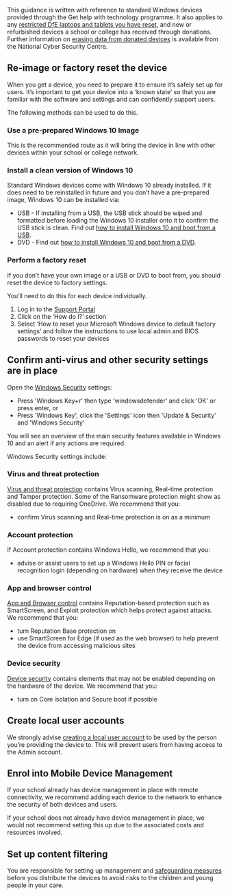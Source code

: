 This guidance is written with reference to standard Windows devices provided through the Get help with technology programme. It also applies to any [restricted DfE laptops and tablets you have reset](/guide-to-resetting-windows-laptops-and-tablets), and new or refurbished devices a school or college has received through donations. Further information on [erasing data from donated devices](https://www.ncsc.gov.uk/blog-post/erasing-data-from-donated-devices) is available from the National Cyber Security Centre.

## Re-image or factory reset the device

When you get a device, you need to prepare it to ensure it’s safely set up for users. It’s important to get your device into a ‘known state’ so that you are familiar with the software and settings and can confidently support users.

The following methods can be used to do this.

### Use a pre-prepared Windows 10 Image

This is the recommended route as it will bring the device in line with other devices within your school or college network.
 
### Install a clean version of Windows 10

Standard Windows devices come with Windows 10 already installed. If it does need to be reinstalled in future and you don’t have a pre-prepared image, Windows 10 can be installed via:
 
* USB - If installing from a USB, the USB stick should be wiped and formatted before loading the Windows 10 installer onto it to confirm the USB stick is clean. Find out [how to install Windows 10 and boot from a USB](https://docs.microsoft.com/en-us/windows-hardware/manufacture/desktop/install-windows-from-a-usb-flash-drive).
* DVD - Find out [how to install Windows 10 and boot from a DVD](https://docs.microsoft.com/en-us/windows-hardware/manufacture/desktop/boot-from-a-dvd).
 
### Perform a factory reset

If you don’t have your own image or a USB or DVD to boot from, you should reset the device to factory settings.
 
You’ll need to do this for each device individually.

1. Log in to the [Support Portal](https://computacenterprod.service-now.com/dfe)
2. Click on the ‘How do I?’ section
3. Select ‘How to reset your Microsoft Windows device to default factory settings’ and follow the instructions to use local admin and BIOS passwords to reset your devices
 
## Confirm anti-virus and other security settings are in place

Open the [Windows Security](https://support.microsoft.com/en-us/windows/stay-protected-with-windows-security-2ae0363d-0ada-c064-8b56-6a39afb6a963) settings:

* Press 'Windows Key+r' then type 'windowsdefender' and click 'OK' or press enter, or
* Press 'Windows Key', click the 'Settings' icon then 'Update & Security' and 'Windows Security'

You will see an overview of the main security features available in Windows 10 and an alert if any actions are required. 

Windows Security settings include:

### Virus and threat protection     

[Virus and threat protection](https://support.microsoft.com/en-us/windows/virus-threat-protection-in-windows-security-1362f4cd-d71a-b52a-0b66-c2820032b65e) contains Virus scanning, Real-time protection and Tamper protection. Some of the Ransomware protection might show as disabled due to requiring OneDrive. We recommend that you:

* confirm Virus scanning and Real-time protection is on as a minimum     

### Account protection 

If Account protection contains Windows Hello, we recommend that you:

* advise or assist users to set up a Windows Hello PIN or facial recognition login (depending on hardware) when they receive the device     

### App and browser control 

[App and Browser control](https://support.microsoft.com/en-us/windows/app-browser-control-in-windows-security-8f68fb65-ebb4-3cfb-4bd7-ef0f376f3dc3) contains Reputation-based protection such as SmartScreen, and Exploit protection which helps protect against attacks. We recommend that you:

* turn Reputation Base protection on
* use SmartScreen for Edge (if used as the web browser) to help prevent the device from accessing malicious sites

### Device security

[Device security](https://support.microsoft.com/en-us/windows/device-protection-in-windows-security-afa11526-de57-b1c5-599f-3a4c6a61c5e2) contains elements that may not be enabled depending on the hardware of the device. We recommend that you:

* turn on Core isolation and Secure boot if possible

## Create local user accounts

We strongly advise [creating a local user account](https://support.microsoft.com/en-us/windows/create-a-local-user-or-administrator-account-in-windows-10-20de74e0-ac7f-3502-a866-32915af2a34d) to be used by the person you’re providing the device to. This will prevent users from having access to the Admin account. 

## Enrol into Mobile Device Management

If your school already has device management in place with remote connectivity, we recommend adding each device to the network to enhance the security of both devices and users.

If your school does not already have device management in place, we would not recommend setting this up due to the associated costs and resources involved.

## Set up content filtering

You are responsible for setting up management and [safeguarding measures](https://www.gov.uk/guidance/safeguarding-and-remote-education-during-coronavirus-covid-19) before you distribute the devices to avoid risks to the children and young people in your care.
